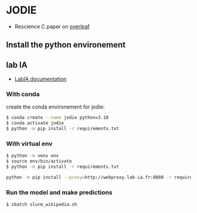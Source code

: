 # JODIE

- Rescience C paper on [overleaf](https://www.overleaf.com/read/yzdtjgjppgkg)

## Install the python environement 

## lab IA 

* [LabIA documentation](https://doc.lab-ia.fr/getting-started/)

### With conda 

create the conda environement for jodie: 
```bash
$ conda create --name jodie python=3.10
$ conda activate jodie
$ python -m pip install -r requirements.txt  
```

### With virtual env
```bash
$ python -m venv env
$ source env/bin/activate
$ python -m pip install -r requirements.txt  
```

```bash
python -m pip install --proxy=http://webproxy.lab-ia.fr:8080 -r requirements.txt
```

### Run the model and make predictions

```bash
$ sbatch slurm_wikipedia.sh
```
